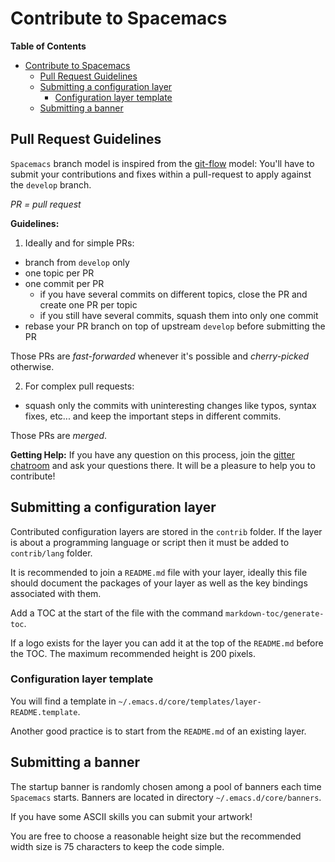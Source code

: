 # Contribute to Spacemacs

<!-- markdown-toc start - Don't edit this section. Run M-x markdown-toc/generate-toc again -->
**Table of Contents**

- [Contribute to Spacemacs](#contribute-to-spacemacs)
    - [Pull Request Guidelines](#pull-request-guidelines)
    - [Submitting a configuration layer](#submitting-a-configuration-layer)
        - [Configuration layer template](#configuration-layer-template)
    - [Submitting a banner](#submitting-a-banner)

<!-- markdown-toc end -->

## Pull Request Guidelines

`Spacemacs` branch model is inspired from the [git-flow][] model: You'll have
to submit your contributions and fixes within a pull-request to apply against
the `develop` branch.

_PR = pull request_

**Guidelines:**

1) Ideally and for simple PRs:

- branch from `develop` only
- one topic per PR
- one commit per PR
  - if you have several commits on different topics, close the PR and create
  one PR per topic
  - if you still have several commits, squash them into only one commit
- rebase your PR branch on top of upstream `develop` before submitting the PR

Those PRs are _fast-forwarded_ whenever it's possible and _cherry-picked_
otherwise.

2) For complex pull requests:

- squash only the commits with uninteresting changes like typos, syntax fixes,
etc... and keep the important steps in different commits.

Those PRs are _merged_.
    
**Getting Help:**
If you have any question on this process, join the [gitter chatroom][gitter]
and ask your questions there. It will be a pleasure to help you to contribute!

## Submitting a configuration layer

Contributed configuration layers are stored in the `contrib` folder. If the
layer is about a programming language or script then it must be added to
`contrib/lang` folder.

It is recommended to join a `README.md` file with your layer, ideally this file
should document the packages of your layer as well as the key bindings
associated with them.

Add a TOC at the start of the file with the command `markdown-toc/generate-toc`.

If a logo exists for the layer you can add it at the top of the `README.md`
before the TOC. The maximum recommended height is 200 pixels.

### Configuration layer template

You will find a template in `~/.emacs.d/core/templates/layer-README.template`.

Another good practice is to start from the `README.md` of an existing layer.

## Submitting a banner 

The startup banner is randomly chosen among a pool of banners each time
`Spacemacs` starts. Banners are located in directory
`~/.emacs.d/core/banners`.

If you have some ASCII skills you can submit your artwork!

You are free to choose a reasonable height size but the recommended width
size is 75 characters to keep the code simple.

[git-flow]: http://nvie.com/posts/a-successful-git-branching-model/
[gitter]: https://gitter.im/syl20bnr/spacemacs
